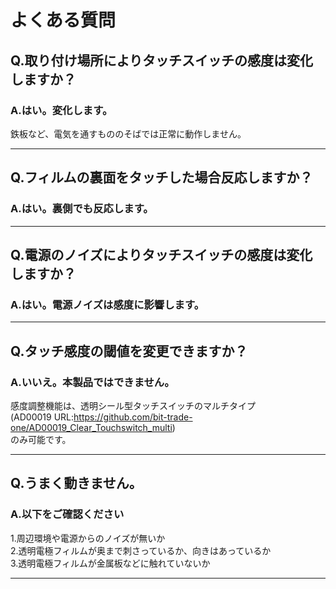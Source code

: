 # よくある質問
## Q.取り付け場所によりタッチスイッチの感度は変化しますか？  

### A.はい。変化します。  
鉄板など、電気を通すもののそばでは正常に動作しません。

---

## Q.フィルムの裏面をタッチした場合反応しますか？

### A.はい。裏側でも反応します。

---

## Q.電源のノイズによりタッチスイッチの感度は変化しますか？

### A.はい。電源ノイズは感度に影響します。

---

## Q.タッチ感度の閾値を変更できますか？

### A.いいえ。本製品ではできません。
感度調整機能は、透明シール型タッチスイッチのマルチタイプ  
(AD00019 URL:https://github.com/bit-trade-one/AD00019_Clear_Touchswitch_multi)  
のみ可能です。  


---

## Q.うまく動きません。

### A.以下をご確認ください

1.周辺環境や電源からのノイズが無いか  
2.透明電極フィルムが奥まで刺さっているか、向きはあっているか  
3.透明電極フィルムが金属板などに触れていないか  

---
